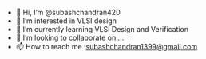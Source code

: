- 👋 Hi, I’m @subashchandran420
- 👀 I’m interested in VLSI design
- 🌱 I’m currently learning VLSI Design and Verification 
- 💞️ I’m looking to collaborate on ...
- 📫 How to reach me :subashchandran1399@gmail.com

<!---
subashchandran420/subashchandran420 is a ✨ special ✨ repository because its `README.md` (this file) appears on your GitHub profile.
You can click the Preview link to take a look at your changes.
--->

